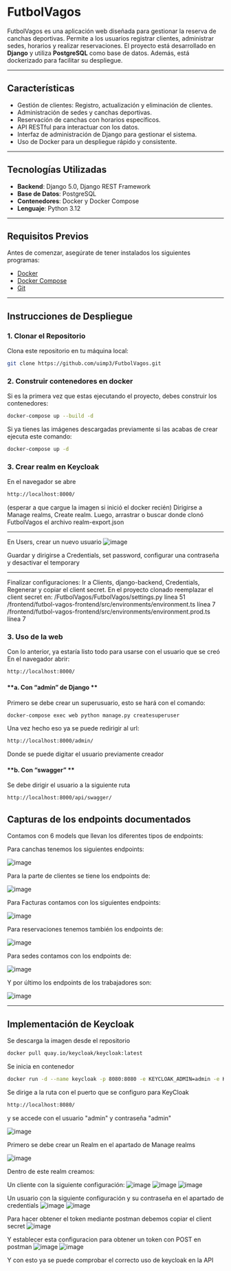 # FutbolVagos


FutbolVagos es una aplicación web diseñada para gestionar la reserva de canchas deportivas. Permite a los usuarios registrar clientes, administrar sedes, horarios y realizar reservaciones. El proyecto está desarrollado en **Django** y utiliza **PostgreSQL** como base de datos. Además, está dockerizado para facilitar su despliegue.


---


## **Características**
- Gestión de clientes: Registro, actualización y eliminación de clientes.
- Administración de sedes y canchas deportivas.
- Reservación de canchas con horarios específicos.
- API RESTful para interactuar con los datos.
- Interfaz de administración de Django para gestionar el sistema.
- Uso de Docker para un despliegue rápido y consistente.


---


## **Tecnologías Utilizadas**
- **Backend**: Django 5.0, Django REST Framework
- **Base de Datos**: PostgreSQL
- **Contenedores**: Docker y Docker Compose
- **Lenguaje**: Python 3.12


---


## **Requisitos Previos**
Antes de comenzar, asegúrate de tener instalados los siguientes programas:
- [Docker](https://www.docker.com/)
- [Docker Compose](https://docs.docker.com/compose/)
- [Git](https://git-scm.com/)


---
## **Instrucciones de Despliegue**


### **1. Clonar el Repositorio**
Clona este repositorio en tu máquina local:
```bash
git clone https://github.com/uimp3/FutbolVagos.git
```


### **2. Construir contenedores en docker**
Si es la primera vez que estas ejecutando el proyecto, debes construir los contenedores:
```bash
docker-compose up --build -d
```


Si ya tienes las imágenes descargadas previamente si las acabas de crear ejecuta este comando:
```bash
docker-compose up -d
```

### **3. Crear realm en Keycloak**
En el navegador se abre
```bash
http://localhost:8000/
```

(esperar a que cargue la imagen si inició el docker recién)
Dirigirse a Manage realms, Create realm. Luego, arrastrar o buscar donde clonó FutbolVagos el archivo realm-export.json  

---
En Users, crear un nuevo usuario
![image](https://github.com/user-attachments/assets/de9499e6-d782-4e63-8fda-978b39516844)

Guardar y dirigirse a Credentials, set password, configurar una contraseña y desactivar el temporary

---
Finalizar configuraciones:
Ir a Clients, django-backend, Credentials, Regenerar y copiar el client secret.
En el proyecto clonado reemplazar el client secret en:
/FutbolVagos/FutbolVagos/settings.py      línea 51
/frontend/futbol-vagos-frontend/src/environments/environment.ts      línea 7
/frontend/futbol-vagos-frontend/src/environments/environment.prod.ts      línea 7

### **3. Uso de la web**
Con lo anterior, ya estaría listo todo para usarse con el usuario que se creó
En el navegador abrir:
```bash
http://localhost:8000/
```


#### **a. Con “admin” de Django **
Primero se debe crear un superusuario, esto se hará con el comando:
```bash 
docker-compose exec web python manage.py createsuperuser
```
Una vez hecho eso ya se puede redirigir al url:
```bash
http://localhost:8000/admin/
```


Donde se puede digitar el usuario previamente creador


#### **b. Con “swagger” **
Se debe dirigir el usuario a la siguiente ruta
```bash
http://localhost:8000/api/swagger/
```


## **Capturas de los endpoints documentados**
Contamos con 6 models que llevan los diferentes tipos de endpoints:

Para canchas tenemos los siguientes endpoints:

![image](https://github.com/user-attachments/assets/1f992451-277d-4435-95f6-d8753c8678b4)


Para la parte de clientes se tiene los endpoints de:

![image](https://github.com/user-attachments/assets/1899e6a1-4883-4448-95f3-68ea417803cf)


Para Facturas contamos con los siguientes endpoints:

![image](https://github.com/user-attachments/assets/027de35a-bdee-433a-bac4-72dc54789c20)


Para reservaciones tenemos también los endpoints de:

![image](https://github.com/user-attachments/assets/7bff39bd-188d-4475-bea1-9869b7c5a379)


Para sedes contamos con los endpoints de:

![image](https://github.com/user-attachments/assets/639c9e17-2c67-4021-aa34-5246ad3f7da5)


Y por último los endpoints de los trabajadores son:

![image](https://github.com/user-attachments/assets/290cd393-a9f6-4d9d-ba6e-37e0805934fc)



---


## **Implementación de Keycloak**

Se descarga la imagen desde el repositorio

```bash
docker pull quay.io/keycloak/keycloak:latest 
```

Se inicia en contenedor

```bash
docker run -d --name keycloak -p 8080:8080 -e KEYCLOAK_ADMIN=admin -e KEYCLOAK_ADMIN_PASSWORD=admin quay.io/keycloak/keycloak:latest start-dev
```

Se dirige a la ruta con el puerto que se configuro para KeyCloak 
```bash
http://localhost:8080/
```
y se accede con el usuario "admin" y contraseña "admin"

![image](https://github.com/user-attachments/assets/1556cb4e-93c8-4758-9839-e8a614d2bbdf)


Primero se debe crear un Realm en el apartado de Manage realms

![image](https://github.com/user-attachments/assets/41992a11-6724-48bb-b250-3fa6443cedcf)

Dentro de este realm creamos:

Un cliente con la siguiente configuración:
![image](https://github.com/user-attachments/assets/7d2d99d8-29b2-4980-9ac2-618e99965be1)
![image](https://github.com/user-attachments/assets/8f468da8-2cb0-4fe6-8286-84fb54fdca8b)
![image](https://github.com/user-attachments/assets/e41c2aba-626f-41c4-a0d1-ca20502a7bf1)

Un usuario con la siguiente configuración y su contraseña en el apartado de credentials
![image](https://github.com/user-attachments/assets/0ae12221-771a-43f5-9ffc-e337429276c4)
![image](https://github.com/user-attachments/assets/2d194c8b-78f4-4f69-a2c5-500e55637b9a)

Para hacer obtener el token mediante postman debemos copiar el client secret
![image](https://github.com/user-attachments/assets/3ac9f433-834d-47cf-951c-5b2c68e26731)

Y establecer esta configuracion para obtener un token con POST en postman
![image](https://github.com/user-attachments/assets/53f52b36-42e6-4af3-a491-58dab947d39e)
![image](https://github.com/user-attachments/assets/7f8721ae-0659-432c-87c8-11e3f807e9b5)

Y con esto ya se puede comprobar el correcto uso de keycloak en la API



